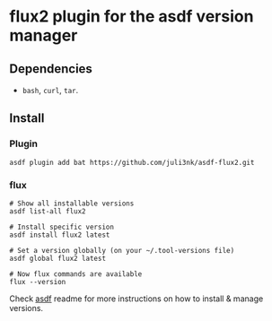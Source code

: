 # flux2 plugin for the asdf version manager

## Dependencies

- `bash`, `curl`, `tar`.

## Install
### Plugin

```shell
asdf plugin add bat https://github.com/juli3nk/asdf-flux2.git
```

### flux

```shell
# Show all installable versions
asdf list-all flux2

# Install specific version
asdf install flux2 latest

# Set a version globally (on your ~/.tool-versions file)
asdf global flux2 latest

# Now flux commands are available
flux --version
```

Check [asdf](https://github.com/asdf-vm/asdf) readme for more instructions on how to install & manage versions.
